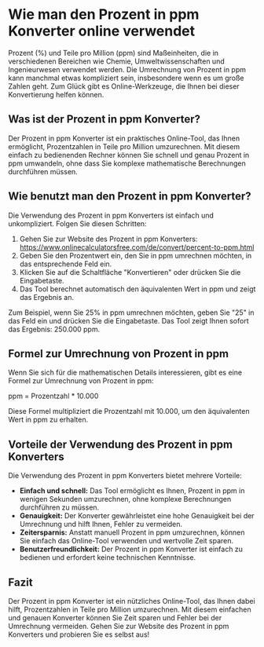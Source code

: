 Wie man den Prozent in ppm Konverter online verwendet
=====================================================

Prozent (%) und Teile pro Million (ppm) sind Maßeinheiten, die in verschiedenen Bereichen wie Chemie, Umweltwissenschaften und Ingenieurwesen verwendet werden. Die Umrechnung von Prozent in ppm kann manchmal etwas kompliziert sein, insbesondere wenn es um große Zahlen geht. Zum Glück gibt es Online-Werkzeuge, die Ihnen bei dieser Konvertierung helfen können.

Was ist der Prozent in ppm Konverter?
-------------------------------------

Der Prozent in ppm Konverter ist ein praktisches Online-Tool, das Ihnen ermöglicht, Prozentzahlen in Teile pro Million umzurechnen. Mit diesem einfach zu bedienenden Rechner können Sie schnell und genau Prozent in ppm umwandeln, ohne dass Sie komplexe mathematische Berechnungen durchführen müssen.

Wie benutzt man den Prozent in ppm Konverter?
---------------------------------------------

Die Verwendung des Prozent in ppm Konverters ist einfach und unkompliziert. Folgen Sie diesen Schritten:

1. Gehen Sie zur Website des Prozent in ppm Konverters: <https://www.onlinecalculatorsfree.com/de/convert/percent-to-ppm.html>
2. Geben Sie den Prozentwert ein, den Sie in ppm umrechnen möchten, in das entsprechende Feld ein.
3. Klicken Sie auf die Schaltfläche "Konvertieren" oder drücken Sie die Eingabetaste.
4. Das Tool berechnet automatisch den äquivalenten Wert in ppm und zeigt das Ergebnis an.

Zum Beispiel, wenn Sie 25% in ppm umrechnen möchten, geben Sie "25" in das Feld ein und drücken Sie die Eingabetaste. Das Tool zeigt Ihnen sofort das Ergebnis: 250.000 ppm.

Formel zur Umrechnung von Prozent in ppm
----------------------------------------

Wenn Sie sich für die mathematischen Details interessieren, gibt es eine Formel zur Umrechnung von Prozent in ppm:

ppm = Prozentzahl \* 10.000

Diese Formel multipliziert die Prozentzahl mit 10.000, um den äquivalenten Wert in ppm zu erhalten.

Vorteile der Verwendung des Prozent in ppm Konverters
-----------------------------------------------------

Die Verwendung des Prozent in ppm Konverters bietet mehrere Vorteile:

- **Einfach und schnell:** Das Tool ermöglicht es Ihnen, Prozent in ppm in wenigen Sekunden umzurechnen, ohne komplexe Berechnungen durchführen zu müssen.
- **Genauigkeit:** Der Konverter gewährleistet eine hohe Genauigkeit bei der Umrechnung und hilft Ihnen, Fehler zu vermeiden.
- **Zeitersparnis:** Anstatt manuell Prozent in ppm umzurechnen, können Sie einfach das Online-Tool verwenden und wertvolle Zeit sparen.
- **Benutzerfreundlichkeit:** Der Prozent in ppm Konverter ist einfach zu bedienen und erfordert keine technischen Kenntnisse.

Fazit
-----

Der Prozent in ppm Konverter ist ein nützliches Online-Tool, das Ihnen dabei hilft, Prozentzahlen in Teile pro Million umzurechnen. Mit diesem einfachen und genauen Konverter können Sie Zeit sparen und Fehler bei der Umrechnung vermeiden. Gehen Sie zur Website des Prozent in ppm Konverters und probieren Sie es selbst aus!